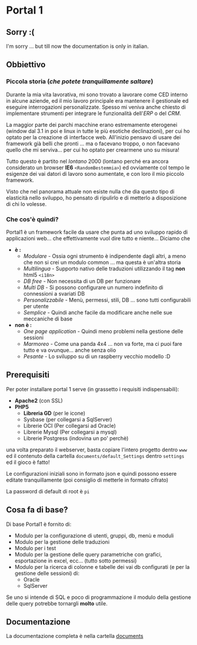 # Portal 1
## Sorry :(
I'm sorry ... but till now the documentation is only in italian.

## Obbiettivo
### Piccola storia (*che potete tranquillamente saltare*)

Durante la mia vita lavorativa, mi sono trovato a lavorare come CED interno in alcune aziende, ed il mio lavoro principale era mantenere il gestionale ed eseguire interrogazioni personalizzate.
Spesso mi veniva anche chiesto di implementare strumenti per integrare le funzionalità dell'*ERP* o del *CRM*.  

La maggior parte dei parchi macchine erano estremamente eterogenei (window dal 3.1 in poi e linux in tutte le più esotiche declinazioni), per cui ho optato per la creazione di interfacce web. 
All'inizio pensavo di usare dei framework già belli che pronti ... ma o facevano troppo, o non facevano quello che mi serviva... per cui ho optato per crearmene uno su misura!

Tutto questo è partito nel *lontano* 2000 (lontano perché era ancora considerato un browser **IE6** `<RandomBestemmia>`) ed ovviamente col tempo le esigenze dei vai datori di lavoro sono aumentate, e con loro il mio piccolo framework.

Visto che nel panorama attuale non esiste nulla che dia questo tipo di elasticità nello sviluppo, ho pensato di ripulirlo e di metterlo a disposizione di chi lo volesse.

### Che cos'è quindi?
Portal1 è un framework facile da usare che punta ad uno sviluppo rapido di applicazioni web... che effettivamente vuol dire tutto e niente... Diciamo che 

* **è :**
	* *Modulare* - Ossia ogni strumento è indipendente dagli altri, a meno che non si crei un modulo common ... ma questa è un'altra storia
	* *Multilingua* - Supporto nativo delle traduzioni utilizzando il tag **non** html5 `<i18n>`
	* *DB free* - Non necessita di un DB per funzionare
	* *Multi DB* - Si possono configurare un numero indefinito di connessioni a svariati DB
	* *Personalizzabile* - Menù, permessi, stili, DB ... sono tutti configurabili per utente
	* *Semplice* - Quindi anche facile da modificare anche nelle sue meccaniche di base
* **non è :**
	* *One page application* - Quindi meno problemi nella gestione delle sessioni
	* *Marmoreo* - Come una panda 4x4 ... non va forte, ma ci puoi fare tutto e va ovunque... anche senza olio
	* *Pesante* - Lo sviluppo su di un raspberry vecchio modello :D

## Prerequisiti

Per poter installare portal 1 serve (in grassetto i requisiti indispensabili):

* **Apache2** (con SSL)
* **PHP5**
	* **Libreria GD** (per le icone) 
	* Sysbase (per collegarsi a SqlServer)
	* Librerie OCI (Per collegarsi ad Oracle)
	* Librerie Mysql (Per collegarsi a mysql)
	* Librerie Postgress (indovina un po' perchè)

una volta preparato il webserver, basta copiare l'intero progetto dentro `www` ed il contenuto della cartella `documents/default_Settings` dentro `settings` ed il gioco è fatto!

Le configurazioni iniziali sono in formato json e quindi possono essere editate tranquillamente (poi consiglio di metterle in formato cifrato)

La password di default di root è `pi`

## Cosa fa di base?

Di base Portal1 è fornito di:
* Modulo per la configurazione di utenti, gruppi, db, menù e moduli
* Modulo per la gestione delle traduzioni
* Modulo per i test
* Modulo per la gestione delle query parametriche con grafici, esportazione in excel, ecc... (tutto sotto permessi)
* Modulo per la ricerca di colonne e tabelle dei vai db configurati (e per la gestione delle sessioni) di:
	* Oracle
	* SqlServer

Se uno si intende di SQL e poco di programmazione il modulo della gestione delle query potrebbe tornargli **molto** utile.

## Documentazione

La documentazione completa è nella cartella 
[documents](https://github.com/scozzoli/portal1/tree/master/documents)
